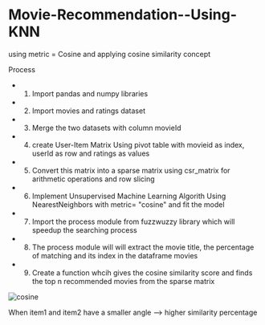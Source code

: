 # Movie-Recommendation--Using-KNN
using metric = Cosine and applying cosine similarity concept


Process 
- 1. Import pandas and numpy libraries
- 2. Import  movies and ratings dataset
- 3. Merge the two datasets with column movieId
- 4. create User-Item Matrix Using pivot table with movieid as index, userId as row and ratings as values
- 5. Convert this matrix into a sparse matrix using csr_matrix for arithmetic operations and row slicing
- 6. Implement Unsupervised Machine Learning Algorith Using NearestNeighbors with metric= "cosine" and fit the model
- 7. Import the process module from fuzzwuzzy library which will speedup the searching process
- 8. The process module will  will extract the movie title, the percentage of matching and  its index in the dataframe movies
- 9. Create a function  whcih gives the cosine similarity score and finds the top n recommended movies from the sparse matrix

![cosine](https://user-images.githubusercontent.com/70027063/117502136-b6b4e700-af9c-11eb-9d7f-e0befaaa4e47.png)
 
 
 When item1 and item2 have a smaller angle --> higher similarity percentage
